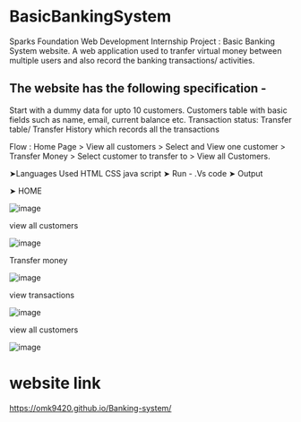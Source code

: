 # BasicBankingSystem
Sparks Foundation Web Development Internship Project : Basic Banking System website. 
A web application used to tranfer virtual money between multiple users and also record the banking transactions/ activities.

## The website has the following specification -
  Start with a dummy data for upto 10 customers.
  Customers table with basic fields such as name, email, current balance etc.
 Transaction status:
 Transfer table/ Transfer History which records all the transactions

Flow : Home Page > View all customers > Select and View one customer > Transfer Money > Select customer to transfer to > View all Customers.

➤Languages Used
HTML
CSS
java script
➤ Run  -  .Vs code 
➤ Output

➤ HOME 


![image](https://user-images.githubusercontent.com/86907511/129021379-d3278d7a-2544-474c-8d6e-c14f60f26de1.png)

view all customers

![image](https://user-images.githubusercontent.com/86907511/129021551-55cb9951-70c4-4da4-9965-87d397da43e1.png)

Transfer money

![image](https://user-images.githubusercontent.com/86907511/129021713-03a6f15f-7b76-4620-93fc-af5c3d7ce72b.png)

view transactions

![image](https://user-images.githubusercontent.com/86907511/129021833-d2e604eb-4d79-4acc-9d8f-d4758baaacdc.png)

view all customers

![image](https://user-images.githubusercontent.com/86907511/129021951-aa7c48c6-7b80-4020-931a-1b05ecc70078.png)

# website link
https://omk9420.github.io/Banking-system/
